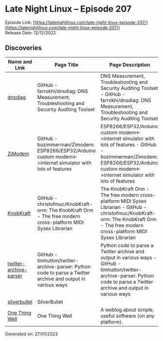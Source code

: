 # Late Night Linux – Episode 207
Episode Link: [https://latenightlinux.com/late-night-linux-episode-207/](https://latenightlinux.com/late-night-linux-episode-207/)  
Release Date: 12/12/2022
## Discoveries

| Name and Link | Page Title | Page Description |
| ----- | ----- | ----- |
| [dnsdiag](https://github.com/farrokhi/dnsdiag) | GitHub - farrokhi/dnsdiag: DNS Measurement, Troubleshooting and Security Auditing Toolset | DNS Measurement, Troubleshooting and Security Auditing Toolset - GitHub - farrokhi/dnsdiag: DNS Measurement, Troubleshooting and Security Auditing Toolset |
| [ZiModem](https://github.com/bozimmerman/Zimodem) | GitHub - bozimmerman/Zimodem: ESP8266/ESP32/Arduino custom modem<->internet simulator with lots of features | ESP8266/ESP32/Arduino custom modem<->internet simulator with lots of features - GitHub - bozimmerman/Zimodem: ESP8266/ESP32/Arduino custom modem<->internet simulator with lots of features |
| [KnobKraft](https://github.com/christofmuc/KnobKraft-orm) | GitHub - christofmuc/KnobKraft-orm: The KnobKraft Orm - The free modern cross-platform MIDI Sysex Librarian | The KnobKraft Orm - The free modern cross-platform MIDI Sysex Librarian - GitHub - christofmuc/KnobKraft-orm: The KnobKraft Orm - The free modern cross-platform MIDI Sysex Librarian |
| [twitter-archive-parser](https://github.com/timhutton/twitter-archive-parser) | GitHub - timhutton/twitter-archive-parser: Python code to parse a Twitter archive and output in various ways | Python code to parse a Twitter archive and output in various ways - GitHub - timhutton/twitter-archive-parser: Python code to parse a Twitter archive and output in various ways |
| [silverbullet](https://silverbullet.md/) | SilverBullet |  |
| [One Thing Well](https://onethingwell.org/) | One Thing Well | A weblog about simple, useful software (on any platform). |

Generated on: 27/01/2023